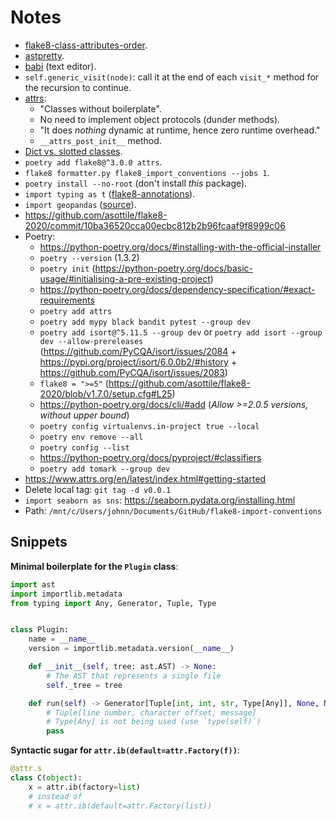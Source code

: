 # Notes

- [flake8-class-attributes-order](https://github.com/best-doctor/flake8-class-attributes-order).
- [astpretty](https://github.com/asottile/astpretty).
- [babi](https://github.com/asottile/babi) (text editor).
- `self.generic_visit(node)`: call it at the end of each `visit_*` method for the recursion to continue.
- [attrs](https://www.attrs.org/):
  - "Classes without boilerplate".
  - No need to implement object protocols (dunder methods).
  - "It does _nothing_ dynamic at runtime, hence zero runtime overhead."
  - `__attrs_post_init__` method.
- [Dict vs. slotted classes](https://www.attrs.org/en/stable/glossary.html).
- `poetry add flake8@^3.0.0 attrs`.
- `flake8 formatter.py flake8_import_conventions --jobs 1`.
- `poetry install --no-root` (don't install _this_ package).
- `import typing as t` ([flake8-annotations](https://github.com/sco1/flake8-annotations)).
- `import geopandas` ([source](https://github.com/geopandas/geopandas/issues/716)).
- https://github.com/asottile/flake8-2020/commit/10ba36520cca00ecbc812b2b96fcaaf9f8999c06
- Poetry:
  - https://python-poetry.org/docs/#installing-with-the-official-installer
  - `poetry --version` (1.3.2)
  - `poetry init` (https://python-poetry.org/docs/basic-usage/#initialising-a-pre-existing-project)
  - https://python-poetry.org/docs/dependency-specification/#exact-requirements
  - `poetry add attrs`
  - `poetry add mypy black bandit pytest --group dev`
  - `poetry add isort@^5.11.5 --group dev` or `poetry add isort --group dev --allow-prereleases` (https://github.com/PyCQA/isort/issues/2084 + https://pypi.org/project/isort/6.0.0b2/#history + https://github.com/PyCQA/isort/issues/2083)
  - `flake8 = ">=5"` (https://github.com/asottile/flake8-2020/blob/v1.7.0/setup.cfg#L25)
  - https://python-poetry.org/docs/cli/#add (_Allow >=2.0.5 versions, without upper bound_)
  - `poetry config virtualenvs.in-project true --local`
  - `poetry env remove --all`
  - `poetry config --list`
  - https://python-poetry.org/docs/pyproject/#classifiers
  - `poetry add tomark --group dev`
- https://www.attrs.org/en/latest/index.html#getting-started
- Delete local tag: `git tag -d v0.0.1`
- `import seaborn as sns`: https://seaborn.pydata.org/installing.html
- Path: `/mnt/c/Users/johnn/Documents/GitHub/flake8-import-conventions`

## Snippets

**Minimal boilerplate for the `Plugin` class**:

```python
import ast
import importlib.metadata
from typing import Any, Generator, Tuple, Type


class Plugin:
    name = __name__
    version = importlib.metadata.version(__name__)

    def __init__(self, tree: ast.AST) -> None:
        # The AST that represents a single file
        self._tree = tree

    def run(self) -> Generator[Tuple[int, int, str, Type[Any]], None, None]:
        # Tuple[line number, character offset, message]
        # Type[Any] is not being used (use `type(self)`)
        pass
```

**Syntactic sugar for `attr.ib(default=attr.Factory(f))`**:

```python
@attr.s
class C(object):
    x = attr.ib(factory=list)
    # instead of
    # x = attr.ib(default=attr.Factory(list))
```
